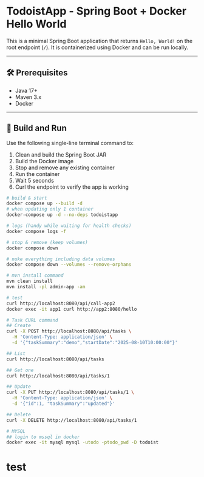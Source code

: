 # TodoistApp - Spring Boot + Docker Hello World

This is a minimal Spring Boot application that returns `Hello, World!` on the root endpoint (`/`). It is containerized using Docker and can be run locally.

---

## 🛠 Prerequisites

- Java 17+
- Maven 3.x
- Docker

---

## 🚀 Build and Run

Use the following single-line terminal command to:

1. Clean and build the Spring Boot JAR
2. Build the Docker image
3. Stop and remove any existing container
4. Run the container
5. Wait 5 seconds
6. Curl the endpoint to verify the app is working

```bash
# build & start
docker compose up --build -d
# when updating only 1 container
docker-compose up -d --no-deps todoistapp

# logs (handy while waiting for health checks)
docker compose logs -f

# stop & remove (keep volumes)
docker compose down

# nuke everything including data volumes
docker compose down --volumes --remove-orphans

# mvn install command
mvn clean install
mvn install -pl admin-app -am

# test
curl http://localhost:8080/api/call-app2
docker exec -it app1 curl http://app2:8080/hello

# Task CURL command
## Create
curl -X POST http://localhost:8080/api/tasks \
  -H 'Content-Type: application/json' \
  -d '{"taskSummary":"demo","startDate":"2025-08-10T10:00:00"}'

## List
curl http://localhost:8080/api/tasks

## Get one
curl http://localhost:8080/api/tasks/1

## Update
curl -X PUT http://localhost:8080/api/tasks/1 \
  -H 'Content-Type: application/json' \
  -d '{"id":1, "taskSummary":"updated"}'

## Delete
curl -X DELETE http://localhost:8080/api/tasks/1

# MYSQL
## login to mssql in docker
docker exec -it mysql mysql -utodo -ptodo_pwd -D todoist
```
# test